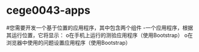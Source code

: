 # cege0043-apps
#您需要开发一个基于位置的应用程序，其中包含两个组件
-一个应用程序，根据其运行位置，它将显示：
o在手机上运行的测验应用程序（使用Bootstrap）
o在浏览器中使用的问题设置应用程序（使用Bootstrap）
